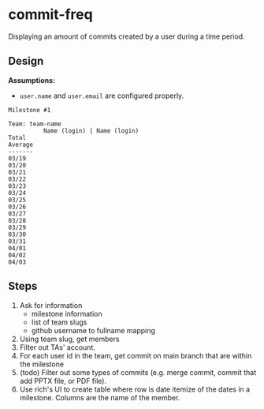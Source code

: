 # commit-freq

Displaying an amount of commits created by a user during a time period.

## Design


**Assumptions:**
- `user.name` and `user.email` are configured properly.

```plain
Milestone #1

Team: team-name
          Name (login) | Name (login)
Total
Average
-------
03/19 
03/20 
03/21 
03/22 
03/23 
03/24 
03/25 
03/26 
03/27 
03/28 
03/29 
03/30 
03/31 
04/01 
04/02 
04/03 
```

## Steps

1. Ask for information
   - milestone information
   - list of team slugs
   - github username to fullname mapping
2. Using team slug, get members
3. Filter out TAs' account.
4. For each user id in the team, get commit on main branch that are within the milestone
5. (todo) Filter out some types of commits (e.g. merge commit, commit that add PPTX file, or PDF file).
5. Use rich's UI to create table where row is date itemize of the dates in a milestone. Columns are the name of the member.
